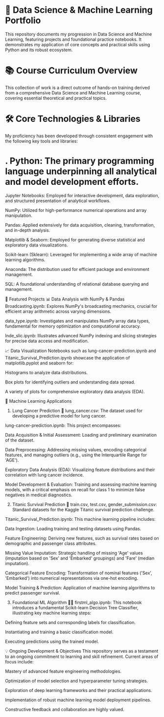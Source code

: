 # 🚀 Data Science & Machine Learning Portfolio
This repository documents my progression in Data Science and Machine Learning, featuring projects and foundational practice notebooks. It demonstrates my application of core concepts and practical skills using Python and its robust ecosystem.

# 📚 Course Curriculum Overview
This collection of work is a direct outcome of hands-on training derived from a comprehensive Data Science and Machine Learning course, covering essential theoretical and practical topics.

# 🛠️ Core Technologies & Libraries
My proficiency has been developed through consistent engagement with the following key tools and libraries:

# . Python: The primary programming language underpinning all analytical and model development efforts.

Jupyter Notebooks: Employed for interactive development, data exploration, and structured presentation of analytical workflows.

NumPy: Utilized for high-performance numerical operations and array manipulation.

Pandas: Applied extensively for data acquisition, cleaning, transformation, and in-depth analysis.

Matplotlib & Seaborn: Employed for generating diverse statistical and exploratory data visualizations.

Scikit-learn (Sklearn): Leveraged for implementing a wide array of machine learning algorithms.

Anaconda: The distribution used for efficient package and environment management.

SQL: A foundational understanding of relational database querying and management.

📂 Featured Projects
📊 Data Analysis with NumPy & Pandas
Broadcasting.ipynb: Explores NumPy's broadcasting mechanics, crucial for efficient array arithmetic across varying dimensions.

data_type.ipynb: Investigates and manipulates NumPy array data types, fundamental for memory optimization and computational accuracy.

Inde_slic.ipynb: Illustrates advanced NumPy indexing and slicing strategies for precise data access and modification.

📈 Data Visualization
Notebooks such as lung-cancer-prediction.ipynb and Titanic_Survival_Prediction.ipynb showcase the application of matplotlib.pyplot and seaborn for:

Histograms to analyze data distributions.

Box plots for identifying outliers and understanding data spread.

A variety of plots for comprehensive exploratory data analysis (EDA).

🤖 Machine Learning Applications
1. Lung Cancer Prediction 🏥
lung_cancer.csv: The dataset used for developing a predictive model for lung cancer.

lung-cancer-prediction.ipynb: This project encompasses:

Data Acquisition & Initial Assessment: Loading and preliminary examination of the dataset.

Data Preprocessing: Addressing missing values, encoding categorical features, and managing outliers (e.g., using the Interquartile Range for 'AGE').

Exploratory Data Analysis (EDA): Visualizing feature distributions and their correlation with lung cancer incidence.

Model Development & Evaluation: Training and assessing machine learning models, with a critical emphasis on recall for class 1 to minimize false negatives in medical diagnostics.

2. Titanic Survival Prediction 🚢
train.csv, test.csv, gender_submission.csv: Standard datasets for the Kaggle Titanic survival prediction challenge.

Titanic_Survival_Prediction.ipynb: This machine learning pipeline includes:

Data Ingestion: Loading training and testing datasets using Pandas.

Feature Engineering: Deriving new features, such as survival rates based on demographic and passenger class attributes.

Missing Value Imputation: Strategic handling of missing 'Age' values (imputation based on 'Sex' and 'Embarked' groupings) and 'Fare' (median imputation).

Categorical Feature Encoding: Transformation of nominal features ('Sex', 'Embarked') into numerical representations via one-hot encoding.

Model Training & Prediction: Application of machine learning algorithms to predict passenger survival.

3. Foundational ML Algorithm 🍎🍊
firstml_algo.ipynb: This notebook introduces a fundamental Scikit-learn Decision Tree Classifier, illustrating key machine learning steps:

Defining feature sets and corresponding labels for classification.

Instantiating and training a basic classification model.

Executing predictions using the trained model.

💡 Ongoing Development & Objectives
This repository serves as a testament to an ongoing commitment to learning and skill refinement. Current areas of focus include:

Mastery of advanced feature engineering methodologies.

Optimization of model selection and hyperparameter tuning strategies.

Exploration of deep learning frameworks and their practical applications.

Implementation of robust machine learning model deployment pipelines.

Constructive feedback and collaboration are highly valued.
